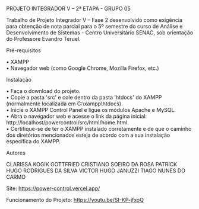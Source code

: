 PROJETO INTEGRADOR V – 2ª ETAPA - GRUPO 05

Trabalho de Projeto Integrador V – Fase 2 desenvolvido como exigência para obtenção de nota parcial para o 5º semestre do curso de Análise e Desenvolvimento de Sistemas - Centro 
Universitário SENAC, sob orientação do Professore Evandro Teruel.

Pré-requisitos

• XAMPP                                                                                                                                                                             
• Navegador web (como Google Chrome, Mozilla Firefox, etc.)

Instalação

• Faça o download do projeto.                                                                                                                                
• Copie a pasta 'src' e cole dentro da pasta 'htdocs' do XAMPP (normalmente localizada em C:\xampp\htdocs).                                                                                                       
• Inicie o XAMPP Control Panel e ligue os módulos Apache e MySQL.                                                                                                                                        
• Abra o navegador web e acesse o link da página inicial: http://localhost/powercontrol/src/html/home.html.                                                                                                                     
• Certifique-se de ter o XAMPP instalado corretamente e de que o caminho dos diretórios mencionados esteja de acordo com a sua instalação específica do XAMPP.                                              

Autores

CLARISSA KOGIK GOTTFRIED 
CRISTIANO SOEIRO DA ROSA 
PATRICK HUGO RODRIGUES DA SILVA 
VICTOR HUGO JANUZZI 
TIAGO NUNES DO CARMO 

Site: https://power-control.vercel.app/

Funcionamento do Projeto: https://youtu.be/SI-KP-jfxoQ
